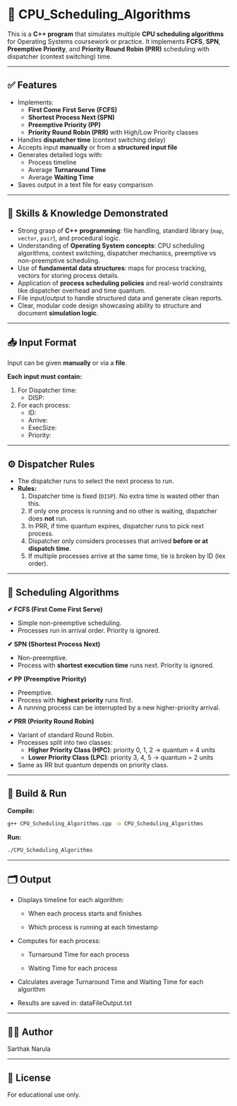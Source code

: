 # 📄 CPU_Scheduling_Algorithms

This is a **C++ program** that simulates multiple **CPU scheduling algorithms** for Operating Systems coursework or practice. It implements **FCFS**, **SPN**, **Preemptive Priority**, and **Priority Round Robin (PRR)** scheduling with dispatcher (context switching) time.

---

## ✅ Features

- Implements:
  - **First Come First Serve (FCFS)**
  - **Shortest Process Next (SPN)**
  - **Preemptive Priority (PP)**
  - **Priority Round Robin (PRR)** with High/Low Priority classes
- Handles **dispatcher time** (context switching delay)
- Accepts input **manually** or from a **structured input file**
- Generates detailed logs with:
  - Process timeline
  - Average **Turnaround Time**
  - Average **Waiting Time**
- Saves output in a text file for easy comparison

---

## 🧠 Skills & Knowledge Demonstrated

- Strong grasp of **C++ programming**: file handling, standard library (`map`, `vector`, `pair`), and procedural logic.
- Understanding of **Operating System concepts**: CPU scheduling algorithms, context switching, dispatcher mechanics, preemptive vs non-preemptive scheduling.
- Use of **fundamental data structures**: maps for process tracking, vectors for storing process details.
- Application of **process scheduling policies** and real-world constraints like dispatcher overhead and time quantum.
- File input/output to handle structured data and generate clean reports.
- Clear, modular code design showcasing ability to structure and document **simulation logic**.

---

## 📥 Input Format

Input can be given **manually** or via a **file**.

**Each input must contain:**

1. For Dispatcher time:
     - DISP: <value>
2. For each process:
     - ID: <ProcessID>
     - Arrive: <ArrivalTime>
     - ExecSize: <BurstTime>
     - Priority: <Priority>
     
---

## ⚙️ Dispatcher Rules

- The dispatcher runs to select the next process to run.  
- **Rules:**
  1. Dispatcher time is fixed (`DISP`). No extra time is wasted other than this.
  2. If only one process is running and no other is waiting, dispatcher does **not** run.
  3. In PRR, if time quantum expires, dispatcher runs to pick next process.
  4. Dispatcher only considers processes that arrived **before or at dispatch time**.
  5. If multiple processes arrive at the same time, tie is broken by ID (lex order).

---

## 🔄 Scheduling Algorithms

**✔ FCFS (First Come First Serve)**  
- Simple non-preemptive scheduling.
- Processes run in arrival order. Priority is ignored.

**✔ SPN (Shortest Process Next)**  
- Non-preemptive.
- Process with **shortest execution time** runs next. Priority is ignored.

**✔ PP (Preemptive Priority)**  
- Preemptive.
- Process with **highest priority** runs first.
- A running process can be interrupted by a new higher-priority arrival.

**✔ PRR (Priority Round Robin)**  
- Variant of standard Round Robin.
- Processes split into two classes:
  - **Higher Priority Class (HPC)**: priority 0, 1, 2 → quantum = 4 units
  - **Lower Priority Class (LPC)**: priority 3, 4, 5 → quantum = 2 units
- Same as RR but quantum depends on priority class.

---



## 🚀 Build & Run

**Compile:**
``` bash
g++ CPU_Scheduling_Algorithms.cpp -o CPU_Scheduling_Algorithms
```
**Run:**
``` bash
./CPU_Scheduling_Algorithms
```

---

## 🗂️ Output
- Displays timeline for each algorithm:

  - When each process starts and finishes

  - Which process is running at each timestamp

- Computes for each process:

  - Turnaround Time for each process

  - Waiting Time for each process

- Calculates average Turnaround Time and Waiting Time for each algorithm

- Results are saved in: dataFileOutput.txt

---

## 👨‍💻 Author
Sarthak Narula

---

## 📄 License
For educational use only.



